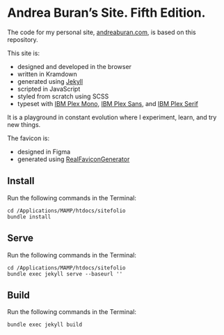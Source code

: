 # Andrea Buran’s Site. Fifth Edition.

The code for my personal site, [andreaburan.com](https://www.andreaburan.com "Andrea Buran’s Site"), is based on this repository.

This site is:

+ designed and developed in the browser
+ written in Kramdown
+ generated using [Jekyll](https://jekyllrb.com/ "Jekyll")
+ scripted in JavaScript
+ styled from scratch using SCSS
+ typeset with [IBM Plex Mono](https://fonts.google.com/specimen/IBM+Plex+Mono "IBM Plex Mono in Google Fonts"), [IBM Plex Sans](https://fonts.google.com/specimen/IBM+Plex+Sans "IBM Plex Sans in Google Fonts"), and [IBM Plex Serif](https://fonts.google.com/specimen/IBM+Plex+Serif "IBM Plex Serif in Google Fonts")

It is a playground in constant evolution where I experiment, learn, and try new things.

The favicon is:

+ designed in Figma
+ generated using [RealFaviconGenerator](https://realfavicongenerator.net/ "RealFaviconGenerator")

## Install

Run the following commands in the Terminal:

    cd /Applications/MAMP/htdocs/sitefolio
    bundle install

## Serve

Run the following commands in the Terminal:

    cd /Applications/MAMP/htdocs/sitefolio
    bundle exec jekyll serve --baseurl ''

## Build

Run the following commands in the Terminal:

    bundle exec jekyll build